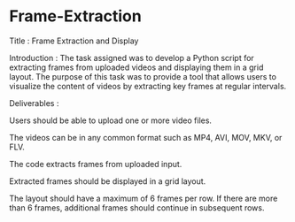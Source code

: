 # Frame-Extraction

Title : Frame Extraction and Display

Introduction : The task assigned was to develop a Python script for extracting frames from uploaded videos and displaying them in a grid layout. The purpose of this task was to provide a tool that allows users to visualize the content of videos by extracting key frames at regular intervals.

Deliverables :

Users should be able to upload one or more video files.

The videos can be in any common format such as MP4, AVI, MOV, MKV, or FLV.

The code extracts frames from uploaded input.

Extracted frames should be displayed in a grid layout.

The layout should have a maximum of 6 frames per row. If there are more than 6 frames, additional frames should continue in subsequent rows.
